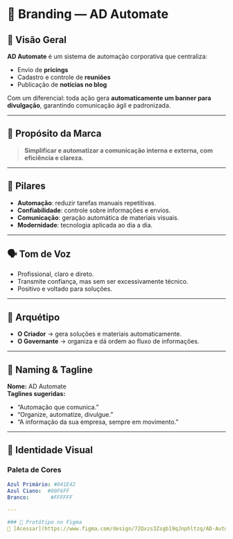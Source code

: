 # 🎨 Branding — AD Automate

## 📌 Visão Geral
**AD Automate** é um sistema de automação corporativa que centraliza:  
- Envio de **pricings**  
- Cadastro e controle de **reuniões**  
- Publicação de **notícias no blog**  

Com um diferencial: toda ação gera **automaticamente um banner para divulgação**, garantindo comunicação ágil e padronizada.

---

## 🎯 Propósito da Marca
> **Simplificar e automatizar a comunicação interna e externa, com eficiência e clareza.**

---

## 🧱 Pilares
- **Automação**: reduzir tarefas manuais repetitivas.  
- **Confiabilidade**: controle sobre informações e envios.  
- **Comunicação**: geração automática de materiais visuais.  
- **Modernidade**: tecnologia aplicada ao dia a dia.  

---

## 🗣️ Tom de Voz
- Profissional, claro e direto.  
- Transmite confiança, mas sem ser excessivamente técnico.  
- Positivo e voltado para soluções.  

---

## 🧩 Arquétipo
- **O Criador** → gera soluções e materiais automaticamente.  
- **O Governante** → organiza e dá ordem ao fluxo de informações.  

---

## 🔖 Naming & Tagline
**Nome:** AD Automate  
**Taglines sugeridas:**
- “Automação que comunica.”  
- “Organize, automatize, divulgue.”  
- “A informação da sua empresa, sempre em movimento.”  

---

## 🎨 Identidade Visual

### Paleta de Cores
```yaml
Azul Primário: #041E42
Azul Ciano:  #00F6FF
Branco:       #FFFFFF

---

### 🎨 Protótipo no Figma
🔗 [Acessar](https://www.figma.com/design/72Qxzs3Zsgb19qJnphltzq/AD-Automate?node-id=107-1479&p=f&t=YVETNIwLmHEWRV48-0) 
